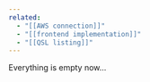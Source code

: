 ```yaml
---
related:
  - "[[AWS connection]]"
  - "[[frontend implementation]]"
  - "[[QSL listing]]"
---
```


Everything is empty now...

